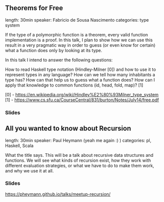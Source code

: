 ## Theorems for Free
length: 30min
speaker: Fabricio de Sousa Nascimento
categories: type system

If the type of a polymorphic function is a theorem, every valid function implementation is a proof. In this talk, I plan to show how we can use this result in a very pragmatic way in order to guess (or even know for certain) what a function does only by looking at its type.

In this talk I intend to answer the following questions:

How to read Haskell type notation (Hindley-Milner [0]) and how to use it to represent types in any language? How can we tell how many inhabitants a type has? How can that help us to guess what a function does? How can I apply that knowledge to common functions (id, head, fold, map)? [1]

[0] - https://en.wikipedia.org/wiki/Hindley%E2%80%93Milner_type_system
[1] - https://www.cs.sfu.ca/CourseCentral/831/burton/Notes/July14/free.pdf

### Slides

## All you wanted to know about Recursion
length: 30min
speaker: Paul Heymann (yeah me again :) )
categories: pl, Haskell, Scala

What the title says. This will be a talk about recursive data structures and functions. We will see what kinds of recursion exist, how they work with different evaluation strategies, or what we have to do to make them work, and why we use it at all.

### Slides
https://pheymann.github.io/talks/meetup-recursion/
